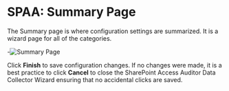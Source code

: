 # SPAA: Summary Page

The Summary page is where configuration settings are summarized. It is a wizard page for all of the
categories.

-![Summary Page](/img/product_docs/accessanalyzer/12.0/admin/datacollector/spaa/summarypage.webp)

Click **Finish** to save configuration changes. If no changes were made, it is a best practice to
click **Cancel** to close the SharePoint Access Auditor Data Collector Wizard ensuring that no
accidental clicks are saved.

